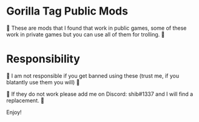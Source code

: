 # Gorilla Tag Public Mods
🌸 These are mods that I found that work in public games, some of these work in private games but you can use all of them for trolling. 🌸

# Responsibility
💫 I am not responsible if you get banned using these (trust me, if you blatantly use them you will) 💫


💸 If they do not work please add me on Discord: shib#1337 and I will find a replacement. 💸

Enjoy!
